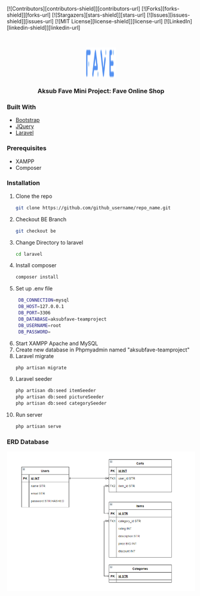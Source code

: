[![Contributors][contributors-shield]][contributors-url]
[![Forks][forks-shield]][forks-url]
[![Stargazers][stars-shield]][stars-url]
[![Issues][issues-shield]][issues-url]
[![MIT License][license-shield]][license-url]
[![LinkedIn][linkedin-shield]][linkedin-url]


<br />
<p align="center">
  <a href="https://github.com/astriddwrn/aksubFave-teamProject/">
    <img src="public/Assets/logo-website.png" alt="Logo" width="80" height="80">
  </a>

  <h3 align="center">Aksub Fave Mini Project: Fave Online Shop</h3>

</p>

### Built With
* [Bootstrap](https://getbootstrap.com)
* [JQuery](https://jquery.com)
* [Laravel](https://laravel.com)

### Prerequisites
* XAMPP
* Composer

### Installation

1. Clone the repo
   ```sh
   git clone https://github.com/github_username/repo_name.git
   ```
2. Checkout BE Branch
   ```sh
   git checkout be
   ```
3. Change Directory to laravel
   ```sh
   cd laravel
   ```
4. Install composer
   ```sh
   composer install
   ```
5. Set up .env file
   ```sh
    DB_CONNECTION=mysql
    DB_HOST=127.0.0.1
    DB_PORT=3306
    DB_DATABASE=aksubfave-teamproject
    DB_USERNAME=root
    DB_PASSWORD=
   ``` 
6. Start XAMPP Apache and MySQL
7. Create new database in Phpmyadmin named "aksubfave-teamproject"
8. Laravel migrate
    ```sh
   php artisan migrate
   ```
9. Laravel seeder
    ```sh
    php artisan db:seed itemSeeder
    php artisan db:seed pictureSeeder
    php artisan db:seed categorySeeder
   ```
10. Run server
    ```sh
    php artisan serve
    ```
    
### ERD Database
<img src="public/Assets/erd.png">
